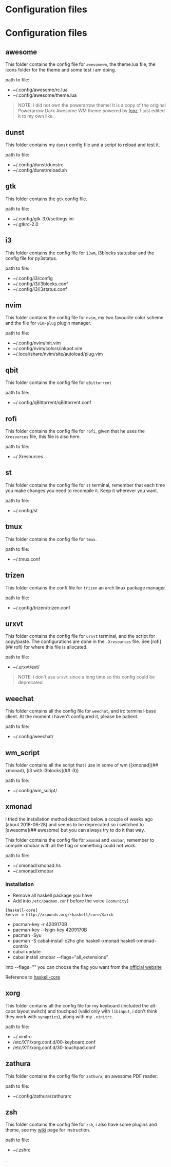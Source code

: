 # Configuration files



# Configuration files

## awesome
This folder contains the config file for `awesomewm`, the theme.lua file, the icons
folder for the theme and some test i am doing.

path to file:
- ~/.config/awesome/rc.lua
- ~/.config/awesome/theme.lua

> NOTE: I did not own the powerarrow theme! It is a copy of the original
> Powerarrow Dark Awesome WM theme powered by [lcpz](www.github.com/lcpz).
> I just edited it to my own like.

## dunst
This folder contains my `dunst` config file and a script to reload and test it.

path to file:
- ~/.config/dunst/dunstrc
- ~/.config/dunst/reload.sh

## gtk
This folder contains the `gtk` config file.

path to file:
- ~/.config/gtk-3.0/settings.ini
- ~/.gtkrc-2.0

## i3
This folder contains the config file for `i3wm`, i3blocks statusbar and the config
file for py3status.

path to file:
- ~/.config/i3/config
- ~/.config/i3/i3blocks.conf
- ~/.config/i3/i3status.conf

## nvim
This folder contains the config file for `nvim`, my two favourite color scheme and
the file for `vim-plug` plugin manager.

path to file:
- ~/.config/nvim/init.vim
- ~/.config/nvim/colors/inkpot.vim
- ~/.local/share/nvim/site/autoload/plug.vim

## qbit
This folder contains the config file for `qBittorrent`

path to file:
- ~/.config/qBittorrent/qBittorrent.conf

## rofi
This folder contains the config file for `rofi`, given that he uses the
`Xresources` file, this file is also here.

path to file:
- ~/.Xresources

## st
This folder contains the config file for `st` terminal, remember that each time
you make changes you need to recompile it. Keep it wherever you want.

path to file:
- ~/.config/st

## tmux
This folder contains the config file for `tmux`.

path to file:
- ~/.tmux.conf

## trizen
This folder contains the confi file for `trizen` an arch linux package manager.

path to file:
- ~/.config/trizen/trizen.conf

## urxvt
This folder contains the config file for `urxvt` terminal, and the script for
copy/paste. The configurations are done in the `.Xresources` file. See [rofi](##
rofi) for where this file is allocated.

path to file:
- ~/.urxvt/ext/

> NOTE: I don't use `urxvt` since a long time so this config could be
> deprecated.

## weechat
This folder contains all the config file for `weechat`, and irc terminal-base
client. At the moment i haven't configured it, please be patient.

path to file:
- ~/.config/weechat/

## wm_script
This folder contains all the script that i use in some of wm ([xmonad](##
xmonad), [i3 with i3blocks](## i3))

path to file:
- ~/.config/wm_script/

## xmonad
I tried the installation method described below a couple of weeks ago (about
2018-06-28) and seems to be deprecated so i switched to [awesome](## awesome)
but you can always try to do it that way.

This folder contains the config file for `xmonad` and `xmobar`, remember to
compile xmobar with all the flag or something could not work.

path to file:
- ~/.xmonad/xmonad.hs
- ~/.xmonad/xmobar

### Installation
- Remove all haskell package you have
- Add into `/etc/pacman.conf` before the voice `[comunity]`
```
[haskell-core]  
Server = http://xsounds.org/~haskell/core/$arch
```
- pacman-key -r 4209170B
- pacman-key --lsign-key 4209170B
- pacman -Syu
- pacman -S cabal-install c2hs ghc haskell-xmonad haskell-xmonad-contrib
- cabal update
- cabal install xmobar --flags="all_extensions"

Into --flags="" you can choose the flag you want from the [official
website](http://projects.haskell.org/xmobar/#using-cabal-install)

Reference to
[haskell-core](https://wiki.archlinux.org/index.php/ArchHaskell#haskell-core)

## xorg
This folder contains all the config file for my keyboard (included the alt-caps
layout switch) and touchpad (valid only with `libinput`, i don't think they work
with `synaptics`), along with my `.xinitrc`.

path to file:
- ~/.xinitrc
- /etc/X11/xorg.conf.d/00-keyboard.conf
- /etc/X11/xorg.conf.d/30-touchpad.conf

## zathura
This folder contains the config file for `zathura`, an awesome PDF reader.

path to file:
- ~/.config/zathura/zathurarc

## zsh
This folder contains the config file for `zsh`, i also have some plugins and
theme, see my [wiki](../wiki) page for instruction.

path to file:
- ~/.zshrc


.
